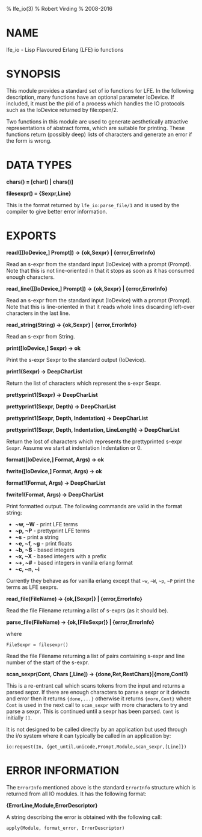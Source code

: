% lfe_io(3)
% Robert Virding
% 2008-2016


# NAME

lfe_io - Lisp Flavoured Erlang (LFE) io functions


# SYNOPSIS

This module provides a standard set of io functions for
LFE. In the following description, many functions have an
optional parameter IoDevice. If included, it must be the pid
of a process which handles the IO protocols such as the
IoDevice returned by file:open/2.

Two functions in this module are used to generate
aesthetically attractive representations of abstract forms,
which are suitable for printing. These functions return
(possibly deep) lists of characters and generate an error if
the form is wrong.


# DATA TYPES

**chars() = [char() | chars()]**

**filesexpr() = {Sexpr,Line}**

This is the format returned by ``lfe_io:parse_file/1`` and
is used by the compiler to give better error information.


# EXPORTS

**read([[IoDevice,] Prompt]) -> {ok,Sexpr} | {error,ErrorInfo}**

Read an s-expr from the standard input (IoDevice) with a prompt
(Prompt). Note that this is not line-oriented in that it stops as soon
as it has consumed enough characters.

**read_line([[IoDevice,] Prompt]) -> {ok,Sexpr} | {error,ErrorInfo}**

Read an s-expr from the standard input (IoDevice) with a prompt
(Prompt). Note that this is line-oriented in that it reads whole lines
discarding left-over characters in the last line.

**read_string(String) -> {ok,Sexpr} | {error,ErrorInfo}**

Read an s-expr from String.

**print([IoDevice,] Sexpr) -> ok**

Print the s-expr Sexpr to the standard output (IoDevice).

**print1(Sexpr) -> DeepCharList**

Return the list of characters which represent the s-expr Sexpr.

**prettyprint1(Sexpr) -> DeepCharList**

**prettyprint1(Sexpr, Depth) -> DeepCharList**

**prettyprint1(Sexpr, Depth, Indentation) -> DeepCharList**

**prettyprint1(Sexpr, Depth, Indentation, LineLength) -> DeepCharList**

Return the lost of characters which represents the
prettyprinted s-expr ``Sexpr``. Assume we start at indentation
Indentation or 0.

**format([IoDevice,] Format, Args) -> ok**

**fwrite([IoDevice,] Format, Args) -> ok**

**format1(Format, Args) -> DeepCharList**

**fwrite1(Format, Args) -> DeepCharList**

Print formatted output. The following commands are valid in
the format string:

* **~w, ~W** - print LFE terms
* **~p, ~P** - prettyprint LFE terms
* **~s** - print a string
* **~e, ~f, ~g** - print floats
* **~b, ~B** - based integers
* **~x, ~X** - based integers with a prefix
* **~+, ~#** - based integers in vanilla erlang format
* **~c, ~n, ~i**

Currently they behave as for vanilla erlang except that ``~w``,
``~W``, ``~p``, ``~P`` print the terms as LFE sexprs.

**read_file(FileName) -> {ok,[Sexpr]} | {error,ErrorInfo}**

Read the file Filename returning a list of s-exprs (as it
should be).

**parse_file(FileName) -> {ok,[FileSexpr]} | {error,ErrorInfo}**

where

```
FileSexpr = filesexpr()
```

Read the file Filename returning a list of pairs containing
s-expr and line number of the start of the s-expr.

**scan_sexpr(Cont, Chars [,Line]) -> {done,Ret,RestChars}|{more,Cont1}**

This is a re-entrant call which scans tokens from the input and
returns a parsed sepxr. If there are enough characters to parse a
sexpr or it detects and error then it returns ``{done,...}`` otherwise
it returns ``{more,Cont}`` where ``Cont`` is used in the next call to
``scan_sexpr`` with more characters to try and parse a sexpr. This is continued until a sexpr has been parsed. ``Cont``  is initially ``[]``.

It is not designed to be called directly by an application but used through the i/o system where it can typically be called in an application by:

``io:request(In, {get_until,unicode,Prompt,Module,scan_sexpr,[Line]})``


# ERROR INFORMATION

The ``ErrorInfo`` mentioned above is the standard ``ErrorInfo``
structure which is returned from all IO modules. It has the
following format:

**{ErrorLine,Module,ErrorDescriptor}**

A string describing the error is obtained with the following call:

```
apply(Module, format_error, ErrorDescriptor)
```
